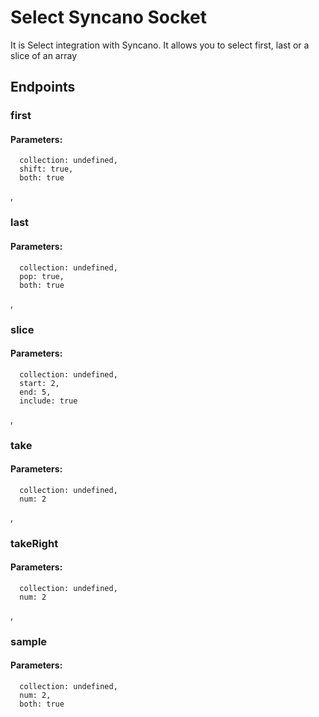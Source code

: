 # Select Syncano Socket

It is Select integration with Syncano. It allows you to select first, last or a slice of an array

## Endpoints

### first

#### Parameters:

      collection: undefined,
      shift: true,
      both: true

,
### last

#### Parameters:

      collection: undefined,
      pop: true,
      both: true

,
### slice

#### Parameters:

      collection: undefined,
      start: 2,
      end: 5,
      include: true

,
### take

#### Parameters:

      collection: undefined,
      num: 2

,
### takeRight

#### Parameters:

      collection: undefined,
      num: 2

,
### sample

#### Parameters:

      collection: undefined,
      num: 2,
      both: true

